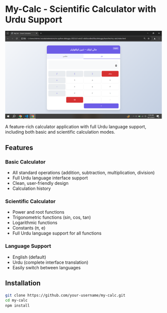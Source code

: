 # My-Calc - Scientific Calculator with Urdu Support
<img src="https://raw.githubusercontent.com/Ahmadjamil888/my-calc/refs/heads/main/Screenshot%20(25).png">

A feature-rich calculator application with full Urdu language support, including both basic and scientific calculation modes.

## Features

### Basic Calculator
- All standard operations (addition, subtraction, multiplication, division)
- Full Urdu language interface support
- Clean, user-friendly design
- Calculation history

### Scientific Calculator
- Power and root functions
- Trigonometric functions (sin, cos, tan)
- Logarithmic functions
- Constants (π, e)
- Full Urdu language support for all functions

### Language Support
- English (default)
- Urdu (complete interface translation)
- Easily switch between languages

## Installation

```bash
git clone https://github.com/your-username/my-calc.git
cd my-calc
npm install

